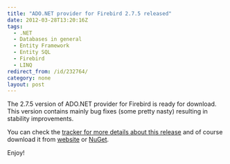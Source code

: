 ```yaml
---
title: "ADO.NET provider for Firebird 2.7.5 released"
date: 2012-03-28T13:20:16Z
tags:
  - .NET
  - Databases in general
  - Entity Framework
  - Entity SQL
  - Firebird
  - LINQ
redirect_from: /id/232764/
category: none
layout: post
---
```

The 2.7.5 version of ADO.NET provider for Firebird is ready for download. This version contains mainly bug fixes (some pretty nasty) resulting in stability improvements.

You can check the [tracker for more details about this release][1] and of course download it from [website][2] or [NuGet][3].

Enjoy!

[1]: http://tracker.firebirdsql.org/secure/IssueNavigator.jspa?reset=true&&pid=10003&fixfor=10462&sorter/field=issuekey&sorter/order=DESC
[2]: http://www.firebirdsql.org/en/net-provider/
[3]: http://nuget.org/packages/FirebirdSql.Data.FirebirdClient
